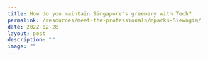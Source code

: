 ```yaml
---
title: How do you maintain Singapore's greenery with Tech?
permalink: /resources/meet-the-professionals/nparks-Siewngim/
date: 2022-02-28
layout: post
description: ""
image: ""
---
```

